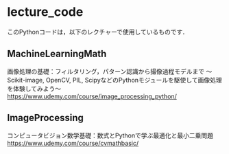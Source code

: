 # lecture_code

このPythonコードは，以下のレクチャーで使用しているものです．

## MachineLearningMath

画像処理の基礎：フィルタリング，パターン認識から撮像過程モデルまで 〜Scikit-image, OpenCV, PIL, ScipyなどのPythonモジュールを駆使して画像処理を体験してみよう〜
https://www.udemy.com/course/image_processing_python/

## ImageProcessing

コンピュータビジョン数学基礎：数式とPythonで学ぶ最適化と最小二乗問題
https://www.udemy.com/course/cvmathbasic/

